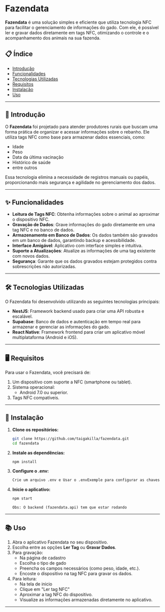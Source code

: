 
# Fazendata

**Fazendata** é uma solução simples e eficiente que utiliza tecnologia NFC para facilitar o gerenciamento de informações do gado. Com ele, é possível ler e gravar dados diretamente em tags NFC, otimizando o controle e o acompanhamento dos animais na sua fazenda.

## 📋 Índice

- [Introdução](#introdução)  
- [Funcionalidades](#funcionalidades)
- [Tecnologias Utilizadas](#tecnologias-utilizadas)  
- [Requisitos](#requisitos)  
- [Instalação](#instalação)  
- [Uso](#uso)  

---

## 🐄 Introdução

O **Fazendata** foi projetado para atender produtores rurais que buscam uma forma prática de organizar e acessar informações sobre o rebanho. Ele utiliza tags NFC como base para armazenar dados essenciais, como:
- Idade
- Peso
- Data da última vacinação
- Histórico de saúde
- entre outros

Essa tecnologia elimina a necessidade de registros manuais ou papéis, proporcionando mais segurança e agilidade no gerenciamento dos dados.

---

## ✨ Funcionalidades

- **Leitura de Tags NFC**: Obtenha informações sobre o animal ao aproximar o dispositivo NFC.
- **Gravação de Dados**: Grave informações do gado diretamente em uma tag NFC e no banco de dados.
- **Armazenamento em Banco de Dados**: Os dados também são gravados em um banco de dados, garantindo backup e acessibilidade.
- **Interface Amigável**: Aplicativo com interface simples e intuitiva.
- **Suporte a Atualizações**: Atualize as informações de uma tag existente com novos dados.
- **Segurança**: Garante que os dados gravados estejam protegidos contra sobrescrições não autorizadas.

---

## 🛠️ Tecnologias Utilizadas

O Fazendata foi desenvolvido utilizando as seguintes tecnologias principais:

- **NestJS**: Framework backend usado para criar uma API robusta e escalável.
- **Supabase**: Banco de dados e autenticação em tempo real para armazenar e gerenciar as informações do gado.
- **React Native**: Framework frontend para criar um aplicativo móvel multiplataforma (Android e iOS).

---

## 🖥️ Requisitos

Para usar o Fazendata, você precisará de:

1. Um dispositivo com suporte a NFC (smartphone ou tablet).
2. Sistema operacional: 
   - Android 7.0 ou superior.
3. Tags NFC compatíveis.

---

## 🚀 Instalação

1. **Clone os repositórios:**
   ```bash
   git clone https://github.com/taigakilla/fazendata.git
   cd fazendata
   ```

2. **Instale as dependências:**
   ```bash
   npm install
   ```
3. **Configure o .env:**
   ```bash
   Crie um arquivo .env e Usar o .envExemple para configurar as chaves do .env
    ```

4. **Inicie o aplicativo:**
   ```bash
   npm start
    ```
    ```
    Obs: O backend (fazendata.api) tem que estar rodando
   ```
---

## 📚 Uso

1. Abra o aplicativo Fazendata no seu dispositivo.
2. Escolha entre as opções **Ler Tag** ou **Gravar Dados**.
3. Para gravação:
   - Na página de cadastro
   - Escolha o tipo de gado
   - Preencha os campos necessários (como peso, idade, etc.).
   - Encoste o dispositivo na tag NFC para gravar os dados.
4. Para leitura:
   - Na tela de inicio
   - Clique em "Ler tag NFC"
   - Aproximar a tag NFC do dispositivo.
   - Visualize as informações armazenadas diretamente no aplicativo.

---
